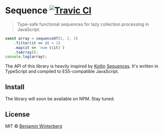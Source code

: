 # Sequence [![Travic CI](https://travis-ci.org/winterbe/sequence.svg?branch=master)](https://travis-ci.org/winterbe/sequence)

> Type-safe functional sequences for lazy collection processing in JavaScript.

```ts
const array = sequenceOf(1, 2, 3)
    .filter(it => it > 1)
    .map(it => `num ${it}`)
    .toArray();
console.log(array); 
```

The API of this library is heavily inspired by [Kotlin](https://kotlinlang.org/) [Sequences](https://kotlinlang.org/api/latest/jvm/stdlib/kotlin.sequences/-sequence/). It's written in TypeScript and compiled to ES5-compatible JavaScript.

## Install

The library will soon be available on NPM. Stay tuned.

## License

MIT © [Benjamin Winterberg](http://winterbe.com)
